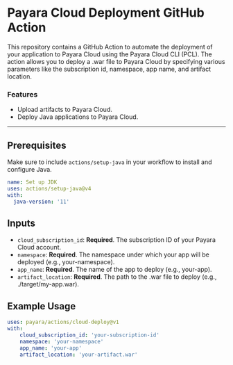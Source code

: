 # Payara Cloud Deployment GitHub Action

This repository contains a GitHub Action to automate the deployment of your application to Payara Cloud using the Payara Cloud CLI (PCL). The action allows you to deploy a .war file to Payara Cloud by specifying various parameters like the subscription id, namespace, app name, and artifact location.

### Features
- Upload artifacts to Payara Cloud.
- Deploy Java applications to Payara Cloud. 

---
## Prerequisites
Make sure to include `actions/setup-java` in your workflow to install and configure Java.

```yaml
name: Set up JDK
uses: actions/setup-java@v4
with:
  java-version: '11'
```

## Inputs

- `cloud_subscription_id`: **Required**. The subscription ID of your Payara Cloud account.
- `namespace`: **Required**. The namespace under which your app will be deployed (e.g., your-namespace). 
- `app_name`: **Required**. The name of the app to deploy (e.g., your-app). 
- `artifact_location`: **Required**. The path to the .war file to deploy (e.g., ./target/my-app.war).

## Example Usage

```yaml
uses: payara/actions/cloud-deploy@v1
with:
    cloud_subscription_id: 'your-subscription-id'
    namespace: 'your-namespace'
    app_name: 'your-app'
    artifact_location: 'your-artifact.war'
```
